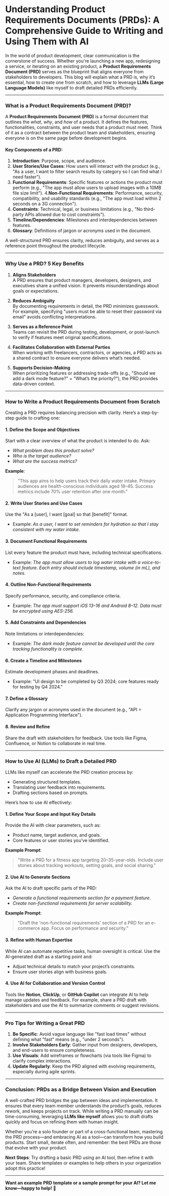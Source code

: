 # Understanding Product Requirements Documents (PRDs): A Comprehensive Guide to Writing and Using Them with AI

In the world of product development, clear communication is the cornerstone of success. Whether you're launching a new app, redesigning a service, or iterating on an existing product, a **Product Requirements Document (PRD)** serves as the blueprint that aligns everyone from stakeholders to developers. This blog will explain what a PRD is, why it’s essential, how to create one from scratch, and how to leverage **LLMs (Large Language Models)** like myself to draft detailed PRDs efficiently.

---

### **What is a Product Requirements Document (PRD)?**

A **Product Requirements Document (PRD)** is a formal document that outlines the _what_, _why_, and _how_ of a product. It defines the features, functionalities, constraints, and user needs that a product must meet. Think of it as a contract between the product team and stakeholders, ensuring everyone is on the same page before development begins.

#### **Key Components of a PRD:**

1. **Introduction**: Purpose, scope, and audience.
2. **User Stories/Use Cases**: How users will interact with the product (e.g., "As a user, I want to filter search results by category so I can find what I need faster").
3. **Functional Requirements**: Specific features or actions the product must perform (e.g., "The app must allow users to upload images with a 10MB file size limit"). 4.**Non-Functional Requirements**: Performance, security, compatibility, and usability standards (e.g., "The app must load within 2 seconds on a 3G connection").
4. **Constraints**: Technical, legal, or business limitations (e.g., "No third-party APIs allowed due to cost constraints").
5. **Timeline/Dependencies**: Milestones and interdependencies between features.
6. **Glossary**: Definitions of jargon or acronyms used in the document.

A well-structured PRD ensures clarity, reduces ambiguity, and serves as a reference point throughout the product lifecycle.

---

### **Why Use a PRD? 5 Key Benefits**

1. **Aligns Stakeholders**  
   A PRD ensures that product managers, developers, designers, and executives share a unified vision. It prevents misunderstandings about goals or expectations.

2. **Reduces Ambiguity**  
   By documenting requirements in detail, the PRD minimizes guesswork. For example, specifying "users must be able to reset their password via email" avoids conflicting interpretations.

3. **Serves as a Reference Point**  
   Teams can revisit the PRD during testing, development, or post-launch to verify if features meet original specifications.

4. **Facilitates Collaboration with External Parties**  
   When working with freelancers, contractors, or agencies, a PRD acts as a shared contract to ensure everyone delivers what’s needed.

5. **Supports Decision-Making**  
   When prioritizing features or addressing trade-offs (e.g., "Should we add a dark mode feature?" + "What’s the priority?"), the PRD provides data-driven context.

---

### **How to Write a Product Requirements Document from Scratch**

Creating a PRD requires balancing precision with clarity. Here’s a step-by-step guide to crafting one:

#### **1. Define the Scope and Objectives**

Start with a clear overview of what the product is intended to do. Ask:

- _What problem does this product solve?_
- _Who is the target audience?_
- _What are the success metrics?_

**Example**:

> "This app aims to help users track their daily water intake. Primary audiences are health-conscious individuals aged 18–45. Success metrics include 70% user retention after one month."

#### **2. Write User Stories and Use Cases**

Use the "As a [user], I want [goal] so that [benefit]" format.

- Example: _As a user, I want to set reminders for hydration so that I stay consistent with my water intake._

#### **3. Document Functional Requirements**

List every feature the product must have, including technical specifications.

- Example: _The app must allow users to log water intake with a voice-to-text feature. Each entry should include timestamp, volume (in mL), and notes._

#### **4. Outline Non-Functional Requirements**

Specify performance, security, and compliance criteria.

- Example: _The app must support iOS 13–16 and Android 8–12. Data must be encrypted using AES-256._

#### **5. Add Constraints and Dependencies**

Note limitations or interdependencies:

- Example: _The dark mode feature cannot be developed until the core tracking functionality is complete._

#### **6. Create a Timeline and Milestones**

Estimate development phases and deadlines.

- Example: "UI design to be completed by Q3 2024; core features ready for testing by Q4 2024."

#### **7. Define a Glossary**

Clarify any jargon or acronyms used in the document (e.g., "API = Application Programming Interface").

#### **8. Review and Refine**

Share the draft with stakeholders for feedback. Use tools like Figma, Confluence, or Notion to collaborate in real time.

---

### **How to Use AI (LLMs) to Draft a Detailed PRD**

LLMs like myself can accelerate the PRD creation process by:

- Generating structured templates.
- Translating user feedback into requirements.
- Drafting sections based on prompts.

Here’s how to use AI effectively:

#### **1. Define Your Scope and Input Key Details**

Provide the AI with clear parameters, such as:

- Product name, target audience, and goals.
- Core features or user stories you’ve identified.

**Example Prompt**:

> "Write a PRD for a fitness app targeting 20–35-year-olds. Include user stories about tracking workouts, setting goals, and social sharing."

#### **2. Use AI to Generate Sections**

Ask the AI to draft specific parts of the PRD:

- _Generate a functional requirements section for a payment feature._
- _Create non-functional requirements for server scalability._

**Example Prompt**:

> "Draft the 'non-functional requirements' section of a PRD for an e-commerce app. Focus on performance and security."

#### **3. Refine with Human Expertise**

While AI can automate repetitive tasks, human oversight is critical. Use the AI-generated draft as a starting point and:

- Adjust technical details to match your project’s constraints.
- Ensure user stories align with business goals.

#### **4. Use AI for Collaboration and Version Control**

Tools like **Notion**, **ClickUp**, or **GitHub Copilot** can integrate AI to help manage updates and feedback. For example, share a PRD draft with stakeholders and use the AI to summarize comments or suggest revisions.

---

### **Pro Tips for Writing a Great PRD**

1. **Be Specific**: Avoid vague language like "fast load times" without defining what "fast" means (e.g., "under 2 seconds").
2. **Involve Stakeholders Early**: Gather input from designers, developers, and end-users to ensure completeness.
3. **Use Visuals**: Add wireframes or flowcharts (via tools like Figma) to clarify complex interactions.
4. **Update Regularly**: Keep the PRD aligned with evolving requirements, especially during agile sprints.

---

### **Conclusion: PRDs as a Bridge Between Vision and Execution**

A well-crafted PRD bridges the gap between ideas and implementation. It ensures that every team member understands the product’s goals, reduces rework, and keeps projects on track. While writing a PRD manually can be time-consuming, leveraging **LLMs like myself** allows you to draft drafts quickly and focus on refining them with human insight.

Whether you’re a solo founder or part of a cross-functional team, mastering the PRD process—and embracing AI as a tool—can transform how you build products. Start small, iterate often, and remember: the best PRDs are those that evolve with your product.

**Next Steps**: Try drafting a basic PRD using an AI tool, then refine it with your team. Share templates or examples to help others in your organization adopt this practice!

---

**Want an example PRD template or a sample prompt for your AI? Let me know—happy to help!** 🚀
